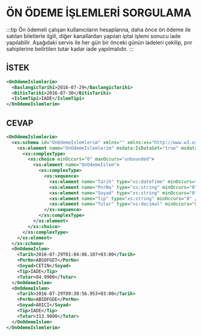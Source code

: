 # ÖN ÖDEME İŞLEMLERİ SORGULAMA

:::tip
Ön ödemeli çalışan kullanıcıların hesaplarına, daha önce ön ödeme ile satılan biletlerle ilgili, diğer kanallardan yapılan iptal işlemi sonucu iade yapılabilir. Aşağıdaki servis ile her gün bir önceki günün iadeleri çekilip, pnr sahiplerine belirtilen tutar kadar iade yapılmalıdır.
:::

## İSTEK

```xml
<OnOdemeIslemlerim>
  <BaslangicTarihi>2016-07-29</BaslangicTarihi>
  <BitisTarihi>2016-07-30</BitisTarihi>
  <IslemTipi>IADE</IslemTipi>
</OnOdemeIslemlerim>
```

## CEVAP

```xml
<OnOdemeIslemlerim>
  <xs:schema id="OnOdemeIslemlerim" xmlns="" xmlns:xs="http://www.w3.org/2001/XMLSchema" xmlns:msdata="urn:schemas-microsoft-com:xml-msdata">
    <xs:element name="OnOdemeIslemlerim" msdata:IsDataSet="true" msdata:MainDataTable="OnOdemeIslem" msdata:Locale="">
      <xs:complexType>
        <xs:choice minOccurs="0" maxOccurs="unbounded">
          <xs:element name="OnOdemeIslem">
            <xs:complexType>
              <xs:sequence>
                <xs:element name="Tarih" type="xs:dateTime" minOccurs="0" />
                <xs:element name="PnrNo" type="xs:string" minOccurs="0" />
                <xs:element name="Soyad" type="xs:string" minOccurs="0" />
                <xs:element name="Tip" type="xs:string" minOccurs="0" />
                <xs:element name="Tutar" type="xs:decimal" minOccurs="0" />
              </xs:sequence>
            </xs:complexType>
          </xs:element>
        </xs:choice>
      </xs:complexType>
    </xs:element>
  </xs:schema>
  <OnOdemeIslem>
    <Tarih>2016-07-29T01:04:06.107+03:00</Tarih>
    <PnrNo>ABSDFGET</PnrNo>
    <Soyad>CETIN</Soyad>
    <Tip>IADE</Tip>
    <Tutar>84.9900</Tutar>
  </OnOdemeIslem>
  <OnOdemeIslem>
    <Tarih>2016-07-29T09:30:56.953+03:00</Tarih>
    <PnrNo>ABSDFGDE</PnrNo>
    <Soyad>ARICI</Soyad>
    <Tip>IADE</Tip>
    <Tutar>313.9800</Tutar>
  </OnOdemeIslem>
</OnOdemeIslemlerim>
```
